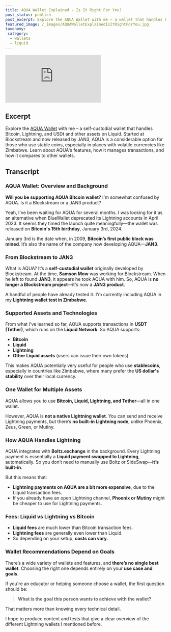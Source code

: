 ```yaml
---
title: AQUA Wallet Explained - Is It Right For You?
post_status: publish
post_excerpt: Explore the AQUA Wallet with me – a wallet that handles Bitcoin, Lightning, and USDT and other assets on Liquid. 
featured_image: /_images/AQUAWalletExplainedIsItRightForYou.jpg
taxonomy:
 category:
  - wallets
  - liquid
---
```


<iframe src="https://player.vimeo.com/video/1019658917?badge=0&amp;autopause=0&amp;player_id=0&amp;app_id=58479" frameborder="0" allow="autoplay; fullscreen; picture-in-picture; clipboard-write; encrypted-media" title="AQUA Wallet Explained: Is It Right For You？"></iframe>

<div style="margin-bottom:30px;"></div>

## Excerpt

Explore the [AQUA Wallet](https://aquawallet.io/) with me – a self-custodial wallet that handles Bitcoin, Lightning, and USDt and other assets on Liquid. Started at Blockstream and now released by JAN3, AQUA is a considerable option for those who use stable coins, especially in places with volatile currencies like Zimbabwe. Learn about AQUA's features, how it manages transactions, and how it compares to other wallets.

## Transcript

### AQUA Wallet: Overview and Background

**Will you be supporting AQUA Bitcoin wallet?**
I'm somewhat confused by AQUA. Is it a Blockstream or a JAN3 product?

Yeah, I've been waiting for AQUA for several months. I was looking for it as an alternative when BlueWallet deprecated its Lightning accounts in April 2023. It seems they timed the launch quite meaningfully—the wallet was released on **Bitcoin's 15th birthday**, January 3rd, 2024.

January 3rd is the date when, in 2009, **Bitcoin’s first public block was mined**. It’s also the name of the company now developing AQUA—**JAN3**.

### From Blockstream to JAN3

What is AQUA? It’s a **self-custodial wallet** originally developed by Blockstream. At the time, **Samson Mow** was working for Blockstream. When he left to found **JAN3**, it appears he took AQUA with him. So, AQUA is **no longer a Blockstream project**—it's now a **JAN3 product**.

A handful of people have already tested it. I'm currently including AQUA in my **Lightning wallet test in Zimbabwe**.

### Supported Assets and Technologies

From what I’ve learned so far, AQUA supports transactions in **USDT (Tether)**, which runs on the **Liquid Network**. So AQUA supports:

* **Bitcoin**
* **Liquid**
* **Lightning**
* **Other Liquid assets** (users can issue their own tokens)

This makes AQUA potentially very useful for people who use **stablecoins**, especially in countries like Zimbabwe, where many prefer the **US dollar's stability** over their local currency.

### One Wallet for Multiple Assets

AQUA allows you to use **Bitcoin, Liquid, Lightning, and Tether**—all in one wallet.

However, AQUA is **not a native Lightning wallet**. You can send and receive Lightning payments, but there’s **no built-in Lightning node**, unlike Phoenix, Zeus, Green, or Mutiny.

### How AQUA Handles Lightning

AQUA integrates with **Boltz.exchange** in the background. Every Lightning payment is essentially a **Liquid payment swapped to Lightning**, automatically. So you don’t need to manually use Boltz or SideSwap—**it’s built-in**.

But this means that:

* **Lightning payments on AQUA are a bit more expensive**, due to the Liquid transaction fees.
* If you already have an open Lightning channel, **Phoenix or Mutiny** might be cheaper to use for Lightning payments.

### Fees: Liquid vs Lightning vs Bitcoin

* **Liquid fees** are much lower than Bitcoin transaction fees.
* **Lightning fees** are generally even lower than Liquid.
* So depending on your setup, **costs can vary**.

### Wallet Recommendations Depend on Goals

There’s a wide variety of wallets and features, and **there’s no single best wallet**. Choosing the right one depends entirely on your **use case and goals**.

If you're an educator or helping someone choose a wallet, the first question should be:

> **What is the goal this person wants to achieve with the wallet?**

That matters more than knowing every technical detail.

I hope to produce content and tests that give a clear overview of the different Lightning wallets I mentioned before.
